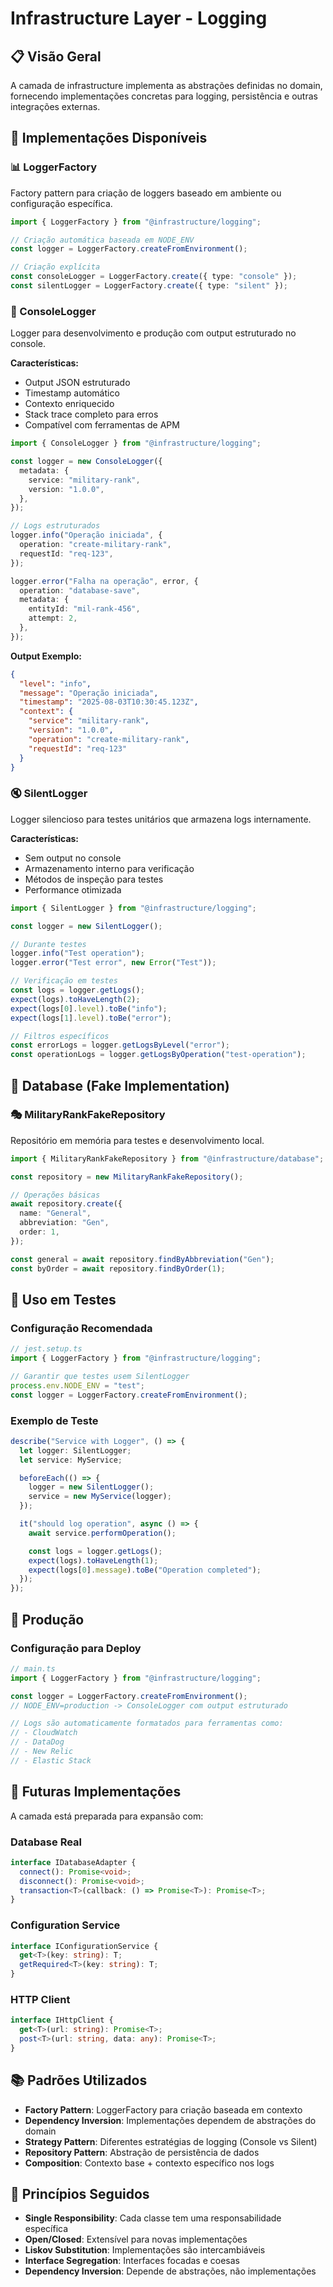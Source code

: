 # Infrastructure Layer - Logging

## 📋 Visão Geral

A camada de infrastructure implementa as abstrações definidas no domain, fornecendo implementações concretas para logging, persistência e outras integrações externas.

## 🔧 Implementações Disponíveis

### 📊 LoggerFactory

Factory pattern para criação de loggers baseado em ambiente ou configuração específica.

```typescript
import { LoggerFactory } from "@infrastructure/logging";

// Criação automática baseada em NODE_ENV
const logger = LoggerFactory.createFromEnvironment();

// Criação explícita
const consoleLogger = LoggerFactory.create({ type: "console" });
const silentLogger = LoggerFactory.create({ type: "silent" });
```

### 📝 ConsoleLogger

Logger para desenvolvimento e produção com output estruturado no console.

**Características:**

- Output JSON estruturado
- Timestamp automático
- Contexto enriquecido
- Stack trace completo para erros
- Compatível com ferramentas de APM

```typescript
import { ConsoleLogger } from "@infrastructure/logging";

const logger = new ConsoleLogger({
  metadata: {
    service: "military-rank",
    version: "1.0.0",
  },
});

// Logs estruturados
logger.info("Operação iniciada", {
  operation: "create-military-rank",
  requestId: "req-123",
});

logger.error("Falha na operação", error, {
  operation: "database-save",
  metadata: {
    entityId: "mil-rank-456",
    attempt: 2,
  },
});
```

**Output Exemplo:**

```json
{
  "level": "info",
  "message": "Operação iniciada",
  "timestamp": "2025-08-03T10:30:45.123Z",
  "context": {
    "service": "military-rank",
    "version": "1.0.0",
    "operation": "create-military-rank",
    "requestId": "req-123"
  }
}
```

### 🔇 SilentLogger

Logger silencioso para testes unitários que armazena logs internamente.

**Características:**

- Sem output no console
- Armazenamento interno para verificação
- Métodos de inspeção para testes
- Performance otimizada

```typescript
import { SilentLogger } from "@infrastructure/logging";

const logger = new SilentLogger();

// Durante testes
logger.info("Test operation");
logger.error("Test error", new Error("Test"));

// Verificação em testes
const logs = logger.getLogs();
expect(logs).toHaveLength(2);
expect(logs[0].level).toBe("info");
expect(logs[1].level).toBe("error");

// Filtros específicos
const errorLogs = logger.getLogsByLevel("error");
const operationLogs = logger.getLogsByOperation("test-operation");
```

## 💾 Database (Fake Implementation)

### 🎭 MilitaryRankFakeRepository

Repositório em memória para testes e desenvolvimento local.

```typescript
import { MilitaryRankFakeRepository } from "@infrastructure/database";

const repository = new MilitaryRankFakeRepository();

// Operações básicas
await repository.create({
  name: "General",
  abbreviation: "Gen",
  order: 1,
});

const general = await repository.findByAbbreviation("Gen");
const byOrder = await repository.findByOrder(1);
```

## 🧪 Uso em Testes

### Configuração Recomendada

```typescript
// jest.setup.ts
import { LoggerFactory } from "@infrastructure/logging";

// Garantir que testes usem SilentLogger
process.env.NODE_ENV = "test";
const logger = LoggerFactory.createFromEnvironment();
```

### Exemplo de Teste

```typescript
describe("Service with Logger", () => {
  let logger: SilentLogger;
  let service: MyService;

  beforeEach(() => {
    logger = new SilentLogger();
    service = new MyService(logger);
  });

  it("should log operation", async () => {
    await service.performOperation();

    const logs = logger.getLogs();
    expect(logs).toHaveLength(1);
    expect(logs[0].message).toBe("Operation completed");
  });
});
```

## 🚀 Produção

### Configuração para Deploy

```typescript
// main.ts
import { LoggerFactory } from "@infrastructure/logging";

const logger = LoggerFactory.createFromEnvironment();
// NODE_ENV=production -> ConsoleLogger com output estruturado

// Logs são automaticamente formatados para ferramentas como:
// - CloudWatch
// - DataDog
// - New Relic
// - Elastic Stack
```

## 🔮 Futuras Implementações

A camada está preparada para expansão com:

### Database Real

```typescript
interface IDatabaseAdapter {
  connect(): Promise<void>;
  disconnect(): Promise<void>;
  transaction<T>(callback: () => Promise<T>): Promise<T>;
}
```

### Configuration Service

```typescript
interface IConfigurationService {
  get<T>(key: string): T;
  getRequired<T>(key: string): T;
}
```

### HTTP Client

```typescript
interface IHttpClient {
  get<T>(url: string): Promise<T>;
  post<T>(url: string, data: any): Promise<T>;
}
```

## 📚 Padrões Utilizados

- **Factory Pattern**: LoggerFactory para criação baseada em contexto
- **Dependency Inversion**: Implementações dependem de abstrações do domain
- **Strategy Pattern**: Diferentes estratégias de logging (Console vs Silent)
- **Repository Pattern**: Abstração de persistência de dados
- **Composition**: Contexto base + contexto específico nos logs

## 🎯 Princípios Seguidos

- **Single Responsibility**: Cada classe tem uma responsabilidade específica
- **Open/Closed**: Extensível para novas implementações
- **Liskov Substitution**: Implementações são intercambiáveis
- **Interface Segregation**: Interfaces focadas e coesas
- **Dependency Inversion**: Depende de abstrações, não implementações
